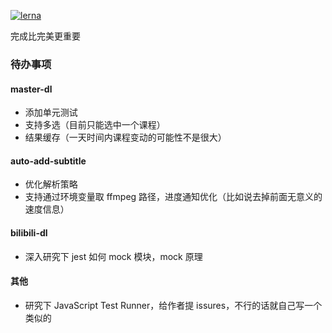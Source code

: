 [![lerna](https://img.shields.io/badge/maintained%20with-lerna-cc00ff.svg)](https://lerna.js.org/)

完成比完美更重要

### 待办事项

#### master-dl

- 添加单元测试
- 支持多选（目前只能选中一个课程）
- 结果缓存（一天时间内课程变动的可能性不是很大）

#### auto-add-subtitle

- 优化解析策略
- 支持通过环境变量取 ffmpeg 路径，进度通知优化（比如说去掉前面无意义的速度信息）

#### bilibili-dl

- 深入研究下 jest 如何 mock 模块，mock 原理

#### 其他

- 研究下 JavaScript Test Runner，给作者提 issures，不行的话就自己写一个类似的
